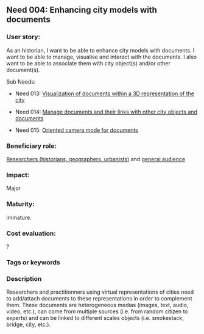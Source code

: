 
## Need 004: Enhancing city models with documents

### User story:

As an historian, I want to be able to enhance city models with documents. I want to be able to manage, visualise and interact with the documents. I also want to be able to associate them with city object(s) and/or other document(s).

Sub Needs:

  * Need 013: [Visualization of documents within a 3D representation of the city](https://github.com/MEPP-team/RICT/blob/master/Doc/Devel/Needs/Need013.md)

  * Need 014: [Manage documents and their links with other city objects and documents](https://github.com/MEPP-team/RICT/blob/master/Doc/Devel/Needs/Need014.md)

  * Need 015: [Oriented camera mode for documents](https://github.com/MEPP-team/RICT/blob/master/Doc/Devel/Needs/Need015.md)

### Beneficiary role:
[Researchers (historians, geographers, urbanists)](https://github.com/MEPP-team/RICT/blob/master/Doc/Devel/Needs/Roles.md#city-knowledgeable-person) and [general audience](https://github.com/MEPP-team/RICT/blob/master/Doc/Devel/Needs/Roles.md#general-audience)

### Impact: 
Major

### Maturity: 
immature. 

### Cost evaluation:
?

### Tags or keywords

### Description
Researchers and practitionners using virtual representations of cities need to add/attach documents to these representations in order to complement them. These documents are heterogeneous medias (images, text, audio, video, etc.), can come from multiple sources (i.e. from random citizen to experts) and can be linked to different scales objects (i.e. smokestack, bridge, city, etc.).
